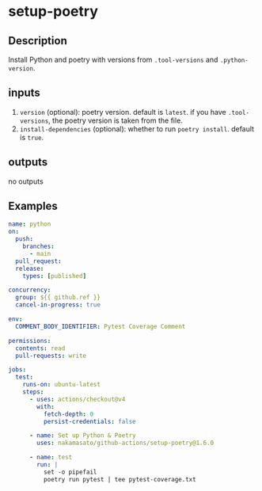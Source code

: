 # setup-poetry

## Description

Install Python and poetry with versions from `.tool-versions` and `.python-version`.

## inputs

1. `version` (optional): poetry version. default is `latest`. if you have `.tool-versions`, the poetry version is taken from the file.
1. `install-dependencies` (optional): whether to run `poetry install`. default is `true`.

## outputs

no outputs

## Examples

```yaml
name: python
on:
  push:
    branches:
      - main
  pull_request:
  release:
    types: [published]

concurrency:
  group: ${{ github.ref }}
  cancel-in-progress: true

env:
  COMMENT_BODY_IDENTIFIER: Pytest Coverage Comment

permissions:
  contents: read
  pull-requests: write

jobs:
  test:
    runs-on: ubuntu-latest
    steps:
      - uses: actions/checkout@v4
        with:
          fetch-depth: 0
          persist-credentials: false

      - name: Set up Python & Poetry
        uses: nakamasato/github-actions/setup-poetry@1.6.0

      - name: test
        run: |
          set -o pipefail
          poetry run pytest | tee pytest-coverage.txt
```
